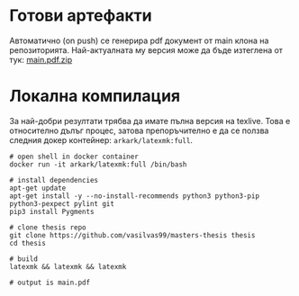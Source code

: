 # Готови артефакти

Автоматично (on push) се генерира pdf документ от main клона на репозиторията. Най-актуалната му версия може да бъде изтеглена от тук: [main.pdf.zip](https://nightly.link/vasilvas99/masters-thesis/workflows/build_pdf/main/main.pdf.zip)

# Локална компилация

За най-добри резултати трябва да имате пълна версия на texlive. Това е относително дълъг процес, затова препоръчително е да се ползва следния докер контейнер: `arkark/latexmk:full`. 

```shell
# open shell in docker container
docker run -it arkark/latexmk:full /bin/bash

# install dependencies
apt-get update
apt-get install -y --no-install-recommends python3 python3-pip python3-pexpect pylint git
pip3 install Pygments

# clone thesis repo
git clone https://github.com/vasilvas99/masters-thesis thesis
cd thesis

# build
latexmk && latexmk && latexmk

# output is main.pdf
```
